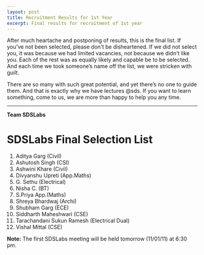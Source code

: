 ```yaml
---
layout: post
title: Recruitment Results for 1st Year
excerpt: Final results for recruitment of 1st year
---
```


After much heartache and postponing of results, this is the final list. If you've not been selected, please don't be disheartened. If we did not select you, it was because we had limited vacancies, not because we didn't like you. Each of the rest was as equally likely and capable be to be selected. And each time we took someone’s name off the list, we were stricken with guilt. <!-- -**-END-**- --> 

There are so many with such great potential, and yet there’s no one to guide them. And that is exactly why we have lectures @sds. If you want to learn something, come to us, we are more than happy to help you any time.

---
**Team SDSLabs**

# SDSLabs Final Selection List

1. Aditya Garg (Civil)
2. Ashutosh Singh (CSI)
3. Ashwini Khare (Civil)
4. Divyanshu Upreti (App.Maths)
1. G. Sethu (Electrical)
1. Nisha C. (BT)
1. S.Priya App.(Maths)
1. Shreya Bhardwaj (Archi)
1. Shubham Garg (ECE)
1. Siddharth Maheshwari (CSE)
1. Tarachandani Sukun Ramesh (Electrical Dual)
1. Vishal Mittal (CSE)


**Note:** The first SDSLabs meeting will be held tomorrow (11/01/11) at 6:30 pm.
